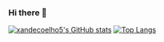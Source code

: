 ### Hi there 👋

[![xandecoelho5's GitHub stats](https://github-readme-stats.vercel.app/api?username=xandecoelho5&count_private=true&show_icons=true&theme=dracula)](https://github.com/xandecoelho5/github-readme-stats)
[![Top Langs](https://github-readme-stats.vercel.app/api/top-langs/?username=xandecoelho5&layout=compact)](https://github.com/xandecoelho5/github-readme-stats)

<!--
**xandecoelho5/xandecoelho5** is a ✨ _special_ ✨ repository because its `README.md` (this file) appears on your GitHub profile.

Here are some ideas to get you started:

- 🔭 I’m currently working on ...
- 🌱 I’m currently learning ...
- 👯 I’m looking to collaborate on ...
- 🤔 I’m looking for help with ...
- 💬 Ask me about ...
- 📫 How to reach me: ...
- 😄 Pronouns: ...
- ⚡ Fun fact: ...
-->
